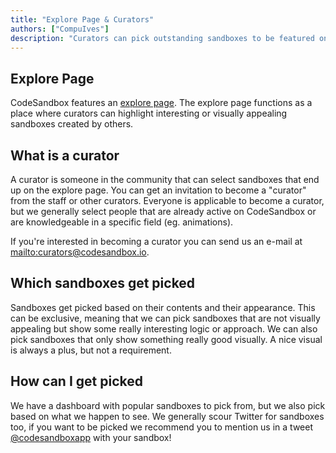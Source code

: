 ```yaml
---
title: "Explore Page & Curators"
authors: ["CompuIves"]
description: "Curators can pick outstanding sandboxes to be featured on the explore page. You can find info here on how to get picked and how to become a curator."
---
```


## Explore Page

CodeSandbox features an [explore page](/explore). The explore page functions as a place where curators can highlight interesting or visually appealing sandboxes created by others.

## What is a curator

A curator is someone in the community that can select sandboxes that end up on the explore page. You can get an invitation to become a "curator" from the staff or other curators. Everyone is applicable to become a curator, but we generally select people that are already active on CodeSandbox or are knowledgeable in a specific field (eg. animations).

If you're interested in becoming a curator you can send us an e-mail at <mailto:curators@codesandbox.io>.

## Which sandboxes get picked

Sandboxes get picked based on their contents and their appearance. This can be exclusive, meaning that we can pick sandboxes that are not visually appealing but show some really interesting logic or approach. We can also pick sandboxes that only show something really good visually. A nice visual is always a plus, but not a requirement.

## How can I get picked

We have a dashboard with popular sandboxes to pick from, but we also pick based on what we happen to see. We generally scour Twitter for sandboxes too, if you want to be picked we recommend you to mention us in a tweet [@codesandboxapp](https://twitter.com/codesandboxapp) with your sandbox!
